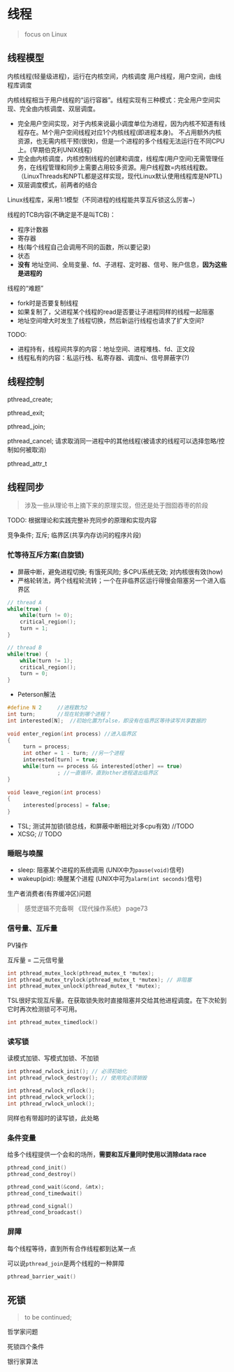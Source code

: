 # 线程

> focus on Linux

## **线程模型**

内核线程(轻量级进程)，运行在内核空间，内核调度
用户线程，用户空间，由线程库调度

内核线程相当于用户线程的“运行容器”。线程实现有三种模式：完全用户空间实现、完全由内核调度、双层调度。
- 完全用户空间实现，对于内核来说最小调度单位为进程，因为内核不知道有线程存在。M个用户空间线程对应1个内核线程(即进程本身)。
不占用额外内核资源，也无需内核干预(很快)，但是一个进程的多个线程无法运行在不同CPU上。(早期伯克利UNIX线程)
- 完全由内核调度，内核控制线程的创建和调度，线程库(用户空间)无需管理任务，在线程管理和同步上需要占用较多资源。用户线程数=内核线程数。（LinuxThreads和NPTL都是这样实现，现代Linux默认使用线程库是NPTL)
- 双层调度模式，前两者的结合

Linux线程库，采用1:1模型（不同进程的线程能共享互斥锁这么厉害~）

线程的TCB内容(不确定是不是叫TCB)：
- 程序计数器
- 寄存器
- 栈(每个线程自己会调用不同的函数，所以要记录)
- 状态
- **没有** 地址空间、全局变量、fd、子进程、定时器、信号、账户信息，**因为这些是进程的**

线程的“难题”
- fork时是否要复制线程
- 如果复制了，父进程某个线程的read是否要让子进程同样的线程一起阻塞
- 地址空间增大时发生了线程切换，然后新运行线程也请求了扩大空间?

TODO:
- 进程持有，线程间共享的内容：地址空间、进程堆栈、fd、正文段
- 线程私有的内容：私运行栈、私寄存器、调度ni、信号屏蔽字(?)

## 线程控制

pthread_create; 

pthread_exit; 

pthread_join; 

pthread_cancel; 请求取消同一进程中的其他线程(被请求的线程可以选择忽略/控制如何被取消)

pthread_attr_t

## 线程同步

> 涉及一些从理论书上摘下来的原理实现，但还是处于囫囵吞枣的阶段

TODO: 根据理论和实践完整补充同步的原理和实现内容

竞争条件; 互斥; 临界区(共享内存访问的程序片段)

### 忙等待互斥方案(自旋锁)

- 屏蔽中断，避免进程切换; 有饿死风险; 多CPU系统无效; 对内核很有效(how)
- 严格轮转法，两个线程轮流转；一个在非临界区运行得慢会阻塞另一个进入临界区
```c
// thread A
while(true) {
    while(turn != 0);
    critical_region();
    turn = 1;
}

// thread B
while(true) {
    while(turn != 1);
    critical_region();
    turn = 0;
}
```
- Peterson解法
```c
#define N 2     //进程数为2
int turn;       //现在轮到哪个进程？
int interested[N];  //初始化置为false，即没有在临界区等待读写共享数据的
 
void enter_region(int process) //进入临界区
{
     turn = process;
     int other = 1 - turn; //另一个进程
     interested[turn] = true;
     while(turn == process && interested[other] == true)
                ; //一直循环，直到other进程退出临界区
}
 
void leave_region(int process)
{
     interested[process] = false;
}
```
- TSL; 测试并加锁(锁总线，和屏蔽中断相比对多cpu有效) //TODO 
- XCSG; // TODO


### 睡眠与唤醒

- sleep: 阻塞某个进程的系统调用 (UNIX中为`pause(void)`信号)
- wakeup(pid): 唤醒某个进程 (UNIX中可为`alarm(int seconds)`信号)

生产者消费者(有界缓冲区)问题
> 感觉逻辑不完备啊 《现代操作系统》 page73


### 信号量、互斥量

PV操作

互斥量 = 二元信号量
```c
int pthread_mutex_lock(pthread_mutex_t *mutex);
int pthread_mutex_trylock(pthread_mutex_t *mutex); // 非阻塞
int pthread_mutex_unlock(pthread_mutex_t *mutex);
```

TSL很好实现互斥量。在获取锁失败时直接阻塞并交给其他进程调度。在下次轮到它时再次检测锁可不可用。

```c
int pthread_mutex_timedlock()
```

### 读写锁

读模式加锁、写模式加锁、不加锁
```c
int pthread_rwlock_init(); // 必须初始化
int pthread_rwlock_destroy(); // 使用完必须销毁

int pthread_rwlock_rdlock();
int pthread_rwlock_wrlock();
int pthread_rwlock_unlock();
```

同样也有带超时的读写锁，此处略

### 条件变量

给多个线程提供一个会和的场所，**需要和互斥量同时使用以消除data race**
```c
pthread_cond_init()
pthread_cond_destroy()

pthread_cond_wait(&cond, &mtx);
pthread_cond_timedwait()

pthread_cond_signal()
pthread_cond_broadcast()
```

### 屏障

每个线程等待，直到所有合作线程都到达某一点

可以说`pthread_join`是两个线程的一种屏障

```c
pthread_barrier_wait()
```

## 死锁
> to be continued;

哲学家问题

死锁四个条件

银行家算法